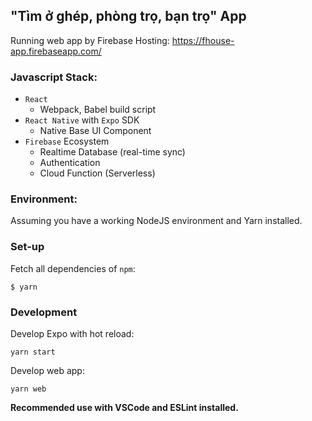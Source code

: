 ## "Tìm ở ghép, phòng trọ, bạn trọ" App

Running web app by Firebase Hosting: https://fhouse-app.firebaseapp.com/

### Javascript Stack:

- `React`
  - Webpack, Babel build script
- `React Native` with `Expo` SDK
  - Native Base UI Component
- `Firebase` Ecosystem
  - Realtime Database (real-time sync)
  - Authentication
  - Cloud Function (Serverless)

### Environment:

Assuming you have a working NodeJS environment and Yarn installed.

### Set-up

Fetch all dependencies of `npm`:

```
$ yarn
```

### Development

Develop Expo with hot reload:

```
yarn start
```

Develop web app:

```
yarn web
```

**Recommended use with VSCode and ESLint installed.**
